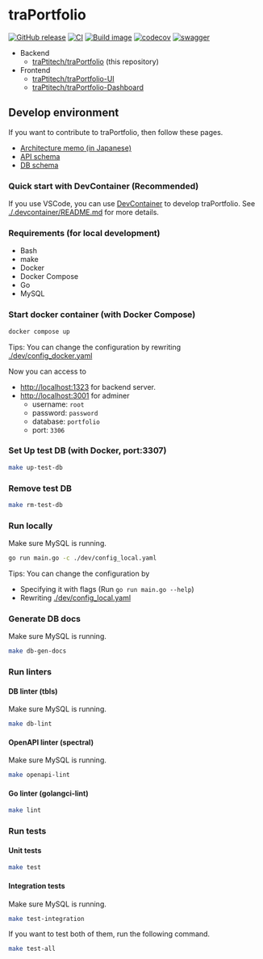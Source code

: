 # traPortfolio

[![GitHub release](https://img.shields.io/github/release/traPtitech/traPortfolio.svg)](https://GitHub.com/traPtitech/traPortfolio/releases/) [![CI](https://github.com/traPtitech/traPortfolio/actions/workflows/main.yaml/badge.svg)](https://github.com/traPtitech/traPortfolio/actions/workflows/main.yaml) [![Build image](https://github.com/traPtitech/traPortfolio/actions/workflows/release.yaml/badge.svg)](https://github.com/traPtitech/traPortfolio/actions/workflows/release.yaml) [![codecov](https://codecov.io/gh/traPtitech/traPortfolio/branch/main/graph/badge.svg?token=2HB6P7RUX8)](https://codecov.io/gh/traPtitech/traPortfolio) [![swagger](https://img.shields.io/badge/swagger-docs-brightgreen)](https://apis.trap.jp/?urls.primaryName=traPortfolio)

- Backend
  - [traPtitech/traPortfolio](https://github.com/traPtitech/traPortfolio) (this repository)
- Frontend
  - [traPtitech/traPortfolio-UI](https://github.com/traPtitech/traPortfolio-UI)
  - [traPtitech/traPortfolio-Dashboard](https://github.com/traPtitech/traPortfolio-Dashboard)

## Develop environment

If you want to contribute to traPortfolio, then follow these pages.

- [Architecture memo (in Japanese)](./docs/architecture.md)
- [API schema](./docs/swagger/traPortfolio.v1.yaml)
- [DB schema](./docs/dbschema)

### Quick start with DevContainer (Recommended)

If you use VSCode, you can use [DevContainer](https://code.visualstudio.com/docs/remote/containers) to develop traPortfolio.
See [./.devcontainer/README.md](./.devcontainer/README.md) for more details.

### Requirements (for local development)

- Bash
- make
- Docker
- Docker Compose
- Go
- MySQL

### Start docker container (with Docker Compose)

```bash
docker compose up
```

Tips: You can change the configuration by rewriting [./dev/config_docker.yaml](./dev/config_docker.yaml)

Now you can access to

- <http://localhost:1323> for backend server.
- <http://localhost:3001> for adminer
  - username: `root`
  - password: `password`
  - database: `portfolio`
  - port: `3306`

### Set Up test DB (with Docker, port:3307)

```bash
make up-test-db
```

### Remove test DB

```bash
make rm-test-db
```

### Run locally

Make sure MySQL is running.

```bash
go run main.go -c ./dev/config_local.yaml
```

Tips: You can change the configuration by

- Specifying it with flags (Run `go run main.go --help`)
- Rewriting [./dev/config_local.yaml](./dev/config_local.yaml)

### Generate DB docs

Make sure MySQL is running.

```bash
make db-gen-docs
```

### Run linters

#### DB linter (tbls)

Make sure MySQL is running.

```bash
make db-lint
```

#### OpenAPI linter (spectral)

Make sure MySQL is running.

```bash
make openapi-lint
```

#### Go linter (golangci-lint)

```bash
make lint
```

### Run tests

#### Unit tests

```bash
make test
```

#### Integration tests

Make sure MySQL is running.

```bash
make test-integration
```

If you want to test both of them, run the following command.

```bash
make test-all
```
